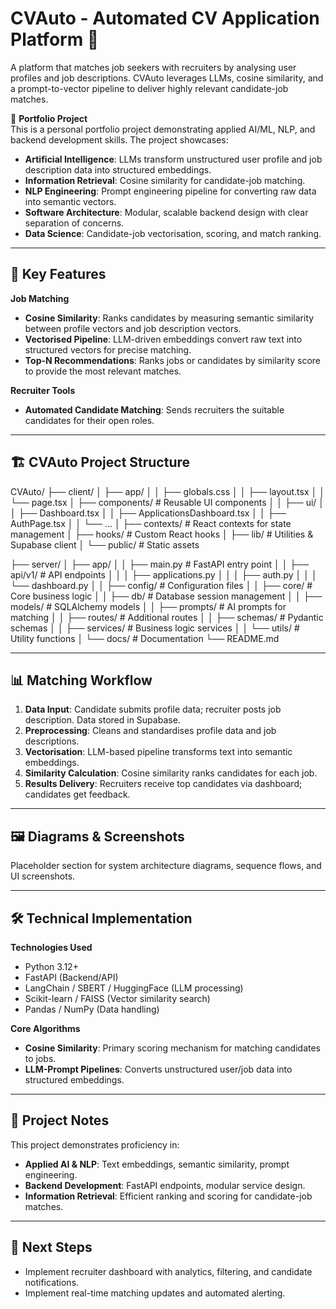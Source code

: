 # CVAuto - Automated CV Application Platform 📄

A platform that matches job seekers with recruiters by analysing user profiles and job descriptions. CVAuto leverages LLMs, cosine similarity, and a prompt-to-vector pipeline to deliver highly relevant candidate-job matches.  

💼 **Portfolio Project**  
This is a personal portfolio project demonstrating applied AI/ML, NLP, and backend development skills. The project showcases:

- **Artificial Intelligence**: LLMs transform unstructured user profile and job description data into structured embeddings.  
- **Information Retrieval**: Cosine similarity for candidate-job matching.  
- **NLP Engineering**: Prompt engineering pipeline for converting raw data into semantic vectors.  
- **Software Architecture**: Modular, scalable backend design with clear separation of concerns.  
- **Data Science**: Candidate-job vectorisation, scoring, and match ranking.  

---

## 🚀 Key Features  

**Job Matching**  
- **Cosine Similarity**: Ranks candidates by measuring semantic similarity between profile vectors and job description vectors.  
- **Vectorised Pipeline**: LLM-driven embeddings convert raw text into structured vectors for precise matching.  
- **Top-N Recommendations**: Ranks jobs or candidates by similarity score to provide the most relevant matches.  

**Recruiter Tools**  
- **Automated Candidate Matching**: Sends recruiters the suitable candidates for their open roles.   

---

## 🏗️ CVAuto Project Structure

CVAuto/
├── client/
│ ├── app/
│ │ ├── globals.css
│ │ ├── layout.tsx
│ │ └── page.tsx
│ ├── components/ # Reusable UI components
│ │ ├── ui/
│ │ ├── Dashboard.tsx
│ │ ├── ApplicationsDashboard.tsx
│ │ ├── AuthPage.tsx
│ │ └── ...
│ ├── contexts/ # React contexts for state management
│ ├── hooks/ # Custom React hooks
│ ├── lib/ # Utilities & Supabase client
│ └── public/ # Static assets

├── server/
│ ├── app/
│ │ ├── main.py # FastAPI entry point
│ │ ├── api/v1/ # API endpoints
│ │ │ ├── applications.py
│ │ │ ├── auth.py
│ │ │ └── dashboard.py
│ │ ├── config/ # Configuration files
│ │ ├── core/ # Core business logic
│ │ ├── db/ # Database session management
│ │ ├── models/ # SQLAlchemy models
│ │ ├── prompts/ # AI prompts for matching
│ │ ├── routes/ # Additional routes
│ │ ├── schemas/ # Pydantic schemas
│ │ ├── services/ # Business logic services
│ │ └── utils/ # Utility functions
│ └── docs/ # Documentation
└── README.md

---

## 📊 Matching Workflow

1. **Data Input**: Candidate submits profile data; recruiter posts job description. Data stored in Supabase.  
2. **Preprocessing**: Cleans and standardises profile data and job descriptions.  
3. **Vectorisation**: LLM-based pipeline transforms text into semantic embeddings.  
4. **Similarity Calculation**: Cosine similarity ranks candidates for each job.  
5. **Results Delivery**: Recruiters receive top candidates via dashboard; candidates get feedback.  

---

## 🖼️ Diagrams & Screenshots

Placeholder section for system architecture diagrams, sequence flows, and UI screenshots.

---

## 🛠️ Technical Implementation

**Technologies Used**  
- Python 3.12+  
- FastAPI (Backend/API)  
- LangChain / SBERT / HuggingFace (LLM processing)  
- Scikit-learn / FAISS (Vector similarity search)  
- Pandas / NumPy (Data handling)  

**Core Algorithms**  
- **Cosine Similarity**: Primary scoring mechanism for matching candidates to jobs.  
- **LLM-Prompt Pipelines**: Converts unstructured user/job data into structured embeddings.  

---

## 📝 Project Notes

This project demonstrates proficiency in:  
- **Applied AI & NLP**: Text embeddings, semantic similarity, prompt engineering.  
- **Backend Development**: FastAPI endpoints, modular service design.  
- **Information Retrieval**: Efficient ranking and scoring for candidate-job matches.  

---

## 🔮 Next Steps

- Implement recruiter dashboard with analytics, filtering, and candidate notifications.  
- Implement real-time matching updates and automated alerting.  
